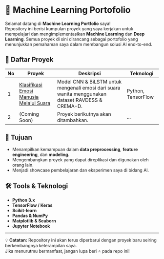 # 🤖 Machine Learning Portofolio

Selamat datang di **Machine Learning Portfolio** saya!  
Repository ini berisi kumpulan proyek yang saya kerjakan untuk mempelajari dan mengimplementasikan **Machine Learning** dan **Deep Learning**. Semua proyek di sini dirancang sebagai portofolio yang menunjukkan pemahaman saya dalam membangun solusi AI end-to-end.

## 📌 Daftar Proyek
| No | Proyek | Deskripsi | Teknologi |
|----|--------|-----------|-----------|
| 1  | [Klasifikasi Emosi Manusia Melalui Suara](./proyek-klasifikasi-emosi) | Model CNN & BiLSTM untuk mengenali emosi dari suara wanita menggunakan dataset RAVDESS & CREMA-D. | Python, TensorFlow |
| 2  | (Coming Soon) | Proyek berikutnya akan ditambahkan. | ... |

## 🎯 Tujuan
- Menampilkan kemampuan dalam **data preprocessing**, **feature engineering**, dan **modeling**.
- Mengembangkan proyek yang dapat direplikasi dan digunakan oleh orang lain.
- Menjadi showcase pembelajaran dan eksperimen saya di bidang AI.

## 🛠️ Tools & Teknologi
- **Python 3.x**
- **TensorFlow / Keras**
- **Scikit-learn**
- **Pandas & NumPy**
- **Matplotlib & Seaborn**
- **Jupyter Notebook**

---

💡 **Catatan:** Repository ini akan terus diperbarui dengan proyek baru seiring berkembangnya keterampilan saya.  
Jika menurutmu bermanfaat, jangan lupa beri ⭐ pada repo ini!
